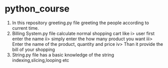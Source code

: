 # python_course
1. In this repository greeting.py file greeting the people according to current time.
2. Billing System.py file calculate normal shopping cart  like
  i> user first enter the name
 ii> simply enter the how many product you want
 iii> Enter the name of the product, quantity and price
 iv>  Than it provide the bill of your shopping
3. String.py file has a basic knowledge of the string    indexing,slicing,looping etc